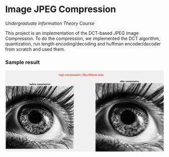 # Image JPEG Compression
*Undergraduate Information Theory Course*

This project is an implementation of the DCT-based JPEG image Compression. 
To do the compression, we implemented the DCT algorithm,
quantization, run length encoding/decoding and 
huffman encoder/decoder from scratch and used them.

### Sample result
![high compression 16x16 block](results/high_comp_16by16.PNG)
